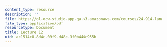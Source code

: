 ```yaml
---
content_type: resource
description: ''
file: https://ol-ocw-studio-app-qa.s3.amazonaws.com/courses/24-914-language-variation-and-change-spring-2019/ac1514c88d4c09f9d48c3f0b446c955b_MIT24_914s19_lec12.pdf
file_type: application/pdf
resourcetype: Document
title: Lecture 12
uid: ac1514c8-8d4c-09f9-d48c-3f0b446c955b
---
```

